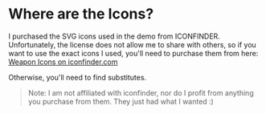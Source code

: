 # Where are the Icons?
I purchased the SVG icons used in the demo from ICONFINDER. Unfortunately, the license does not allow me to share with others, so if you want to use the exact icons I used, you'll need to purchase them from here: [Weapon Icons on iconfinder.com](https://www.iconfinder.com/collections/collection/1935353?utm_source=sharing-feature&utm_medium=social&utm_campaign=sharing-feature&utm_content=link)

Otherwise, you'll need to find substitutes.

> Note: I am not affiliated with iconfinder, nor do I profit from anything you purchase from them. They just had what I wanted :)

